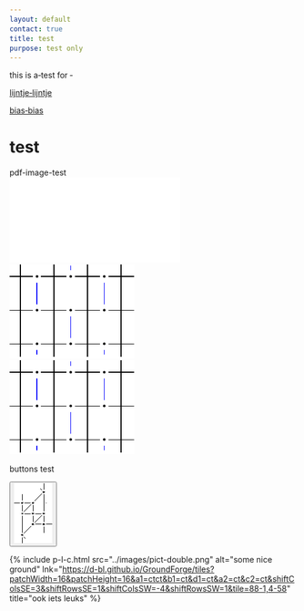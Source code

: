 ```yaml
---
layout: default
contact: true
title: test
purpose: test only
---
```



<style>
.button
  background-color: blue;
  border: 6px;
  border-color: red;
  color: green;
  padding: 0px;
  cursor: pointer;
  box-shadow: 3px 3px #ebebeb;
}

.button:hover {
  background-color: green;
   
}
  
</style>

this is a&dash;test for &dash;

[lijntje&dash;lijntje][lijntje]

<a href="https://maetempels.github.io/MAE-gf/docs/bias">bias&dash;bias</a>


# test

pdf-image-test      
![tttt][pdf-test]        
<a href="../documents/streched-paris.pdf"><img src="../documents/streched-paris.pdf"></a>    
<img src="../documents/streched-paris.pdf">

[pdf-test]: ../documents/streched-paris.pdf


buttons test

<a href="../images_stitches/paris-lcr.png">
<button type="button"><img title="paris fashion" src="../images_stitches/paris-lcr.png"></button>
</a>  

{% include p-l-c.html
  src="../images/pict-double.png"
  alt="some nice ground"
  lnk="https://d-bl.github.io/GroundForge/tiles?patchWidth=16&patchHeight=16&a1=ctct&b1=ct&d1=ct&a2=ct&c2=ct&shiftColsSE=3&shiftRowsSE=1&shiftColsSW=-4&shiftRowsSW=1&tile=88-1,4-58"
  title="ook iets leuks"
%}  


[p-paris-lcr]: ../images_stitches/paris-lcr.png            
[lijntje]: https://d-bl.github.io/GroundForge/tiles?patchWidth=16&patchHeight=16&a1=ctct&b1=ct&d1=ct&a2=ct&c2=ct&shiftColsSE=3&shiftRowsSE=1&shiftColsSW=-4&shiftRowsSW=1&tile=88-1,4-58


